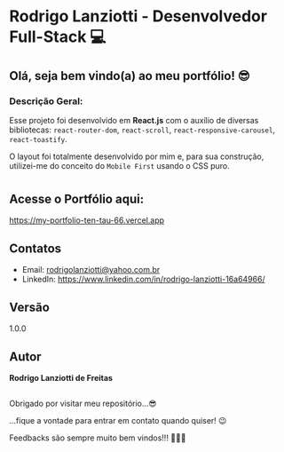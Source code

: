 # Rodrigo Lanziotti - Desenvolvedor Full-Stack 💻

## Olá, seja bem vindo(a) ao meu portfólio! 😎

### Descrição Geral:
Esse projeto foi desenvolvido em **React.js** com o auxílio de diversas bibliotecas: ``react-router-dom``, ``react-scroll``, ``react-responsive-carousel``, ``react-toastify``.

O layout foi totalmente desenvolvido por mim e, para sua construção, utilizei-me do conceito do ``Mobile First`` usando o CSS puro.


#

## Acesse o Portfólio aqui: 

https://my-portfolio-ten-tau-66.vercel.app

## Contatos
- Email: rodrigolanziotti@yahoo.com.br  
- LinkedIn: https://www.linkedin.com/in/rodrigo-lanziotti-16a64966/

## Versão
1.0.0

## Autor
**Rodrigo Lanziotti de Freitas**

##


Obrigado por visitar meu repositório...😎

...fique a vontade para entrar em contato quando quiser! 😉

Feedbacks são sempre muito bem vindos!!! 🚀🚀🚀
